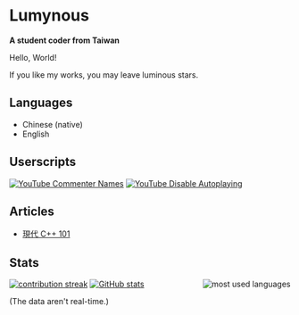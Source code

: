 # Lumynous
**A student coder from Taiwan**

Hello, World!

If you like my works, you may leave luminous stars.

## Languages
- Chinese (native)
- English

## Userscripts
[![YouTube Commenter Names](https://github-readme-stats.vercel.app/api/gist?id=74bcbab54cd9d8fcd3c873fffbac5d3d&theme=tokyonight&hide_border=true)](https://gist.github.com/lumynou5/74bcbab54cd9d8fcd3c873fffbac5d3d)
[![YouTube Disable Autoplaying](https://github-readme-stats.vercel.app/api/gist?id=b036f405a0888bf9c3b9a3f560e36f3d&theme=tokyonight&hide_border=true)](https://gist.github.com/lumynou5/b036f405a0888bf9c3b9a3f560e36f3d)

## Articles
- [現代 C++ 101](https://hackmd.io/@lumynou5/CppTutorial-zh-tw)

## Stats
<a href="https://github.com/anuraghazra/github-readme-stats"><img alt="most used languages" src="https://github-readme-stats.vercel.app/api/top-langs/?username=lumynou5&langs_count=8&hide=CMake&exclude_repo=dotfiles&theme=tokyonight&hide_border=true" align="right" /></a>
<a href="https://git.io/streak-stats"><img alt="contribution streak" src="https://streak-stats.demolab.com/?user=lumynou5&date_format=Y-m-d&theme=tokyonight&hide_border=true&card_width=500" /></a>
<a href="https://github.com/anuraghazra/github-readme-stats"><img alt="GitHub stats" src="https://github-readme-stats.vercel.app/api?username=lumynou5&number_format=long&show_icons=true&theme=tokyonight&hide_border=true&card_width=500" /></a>

(The data aren't real-time.)
